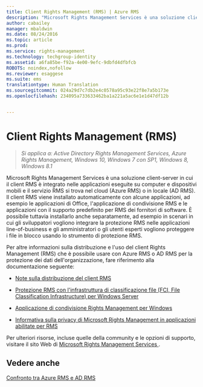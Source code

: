```yaml
---
title: Client Rights Management (RMS) | Azure RMS
description: "Microsoft Rights Management Services è una soluzione client-server in cui il client RMS è integrato nelle applicazioni eseguite su computer e dispositivi mobili e il servizio RMS si trova nel cloud (Azure RMS) o in locale (AD RMS). Il client RMS viene installato automaticamente con alcune applicazioni, ad esempio le applicazioni di Office, l'applicazione di condivisione RMS e le applicazioni con il supporto predefinito per RMS dei fornitori di software. È possibile tuttavia installarlo anche separatamente, ad esempio in scenari in cui gli sviluppatori vogliono integrare la protezione RMS nelle applicazioni line-of-business e gli amministratori o gli utenti esperti vogliono proteggere i file in blocco usando lo strumento di protezione RMS."
author: cabailey
manager: mbaldwin
ms.date: 08/24/2016
ms.topic: article
ms.prod: 
ms.service: rights-management
ms.technology: techgroup-identity
ms.assetid: a6fa85be-f92a-4e00-9efc-9dbfd4dfbfcb
ROBOTS: noindex,nofollow
ms.reviewer: esaggese
ms.suite: ems
translationtype: Human Translation
ms.sourcegitcommit: 024a29d7c7db2e4c0578a95c93e22f8e7a5b173e
ms.openlocfilehash: 234095a733633462ba1a221a5ac6e1e1d47df12b


---
```


# Client Rights Management (RMS)

>*Si applica a: Active Directory Rights Management Services, Azure Rights Management, Windows 10, Windows 7 con SP1, Windows 8, Windows 8.1*

Microsoft Rights Management Services è una soluzione client-server in cui il client RMS è integrato nelle applicazioni eseguite su computer e dispositivi mobili e il servizio RMS si trova nel cloud (Azure RMS) o in locale (AD RMS). Il client RMS viene installato automaticamente con alcune applicazioni, ad esempio le applicazioni di Office, l'applicazione di condivisione RMS e le applicazioni con il supporto predefinito per RMS dei fornitori di software. È possibile tuttavia installarlo anche separatamente, ad esempio in scenari in cui gli sviluppatori vogliono integrare la protezione RMS nelle applicazioni line-of-business e gli amministratori o gli utenti esperti vogliono proteggere i file in blocco usando lo strumento di protezione RMS.

Per altre informazioni sulla distribuzione e l'uso del client Rights Management (RMS) che è possibile usare con Azure RMS o AD RMS per la protezione dei dati dell'organizzazione, fare riferimento alla documentazione seguente:

- [Note sulla distribuzione del client RMS](client-deployment-notes.md)

- [Protezione RMS con l'infrastruttura di classificazione file (FCI, File Classification Infrastructure) per Windows Server](configure-fci.md)

- [Applicazione di condivisione Rights Management per Windows](sharing-app-windows.md)

- [Informativa sulla privacy di Microsoft Rights Management in applicazioni abilitate per RMS](privacy-statement-rms-enlightened-applications.md)


Per ulteriori risorse, incluse quelle della community e le opzioni di supporto, visitare il sito Web di [Microsoft Rights Management Services ](https://www.microsoft.com/rms).

## Vedere anche
[Confronto tra Azure RMS e AD RMS](../understand-explore/compare-azure-rms-ad-rms.md)



<!--HONumber=Aug16_HO4-->


